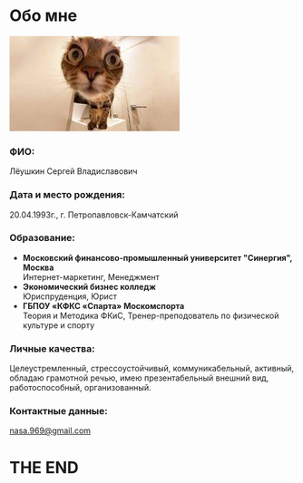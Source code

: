 # Обо мне

![Точно я](img/about_me.jpg)

### ФИО:
Лёушкин Сергей Владиславович

### Дата и место рождения:
20.04.1993г., г. Петропавловск-Камчатский

### Образование:

* **Московский финансово-промышленный университет "Синергия", Москва**  
Интернет-маркетинг, Менеджмент
* **Экономический бизнес колледж**  
Юриспруденция, Юрист
* **ГБПОУ «КФКС «Спарта» Москомспорта**  
Теория и Методика ФКиС, Тренер-преподователь по физической культуре и спорту

### Личные качества:
Целеустремленный, стрессоустойчивый, коммуникабельный, активный, обладаю грамотной речью, имею презентабельный внешний вид, работоспособный, организованный.

### Контактные данные:
nasa.969@gmail.com

# THE END
